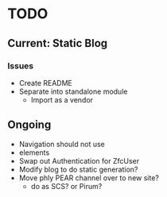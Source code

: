 TODO
====

## Current: Static Blog

### Issues

* Create README
* Separate into standalone module
  * Import as a vendor

## Ongoing

* Navigation should not use <li> elements
* Swap out Authentication for ZfcUser
* Modify blog to do static generation?
* Move phly PEAR channel over to new site?
  * do as SCS? or Pirum?
